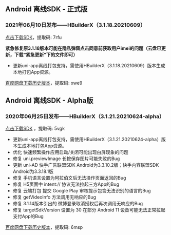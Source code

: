 ## Android 离线SDK - 正式版

### 2021年06月10日发布——HBuilderX（3.1.18.20210609）
[点击下载SDK](https://pan.baidu.com/s/14SZ-CjlbaNtGHk3CpamgXQ)，提取码: 7rfu

**紧急修复原3.1.18版本可能在隐私弹窗点击同意前获取用户imei的问题（云盘已更新，下载“紧急更新”下的文件即可）**

+ 更新uni-app离线打包支持，需使用HBuilderX（3.1.18.20210609）版本生成本地打包App资源。


[百度网盘下载历史版本](https://pan.baidu.com/s/1qxxUqh9ifF7mfJ4T46NB4Q)，提取码: xwe9



## Android 离线SDK - Alpha版### 2020年06月25日发布——HBuilderX（3.1.21.20210624-alpha）[点击下载SDK](https://pan.baidu.com/s/1NLBTW94Im_zg5R38Wiijdg) ，提取码: 5vgk+ 更新uni-app离线打包支持，需使用HBuilderX（3.1.21.20210624-alpha）版本生成本地打包App资源。
+ 优化 快速频繁操作应用启动/关闭可能出现白屏现象的问题
+ 修复 uni.previewImage 长按保存图片可能失败的Bug
+ 更新 uni-AD 快手广告联盟SDK Android为3.3.10.2版；快手内容联盟SDK Android为3.3.18.1版
+ 修复 手机语言设置为阿拉伯文后无法操作页面返回的Bug
+ 修复 H5页面中 intent:// 协议无法拉起三方App的Bug
+ 修复 云端打包 提交 Google Play 审核提示包含无法识别的语言的Bug
+ 修复 getVideoInfo 方法调用无响应的Bug
+ 修复 3.1.14版本引出的 微博登录取消授权后再次调用无响应的Bug
+ 修复 targetSdkVersion 设置为 30 在部分 Android 11 设备可能无法正常拉起支付App的Bug[百度网盘下载历史版本](https://pan.baidu.com/s/10fne34bwxWGtDJTd4PhroA)，提取码: 6msp
